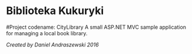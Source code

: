 # Biblioteka Kukuryki
#Project codename: CityLibrary
A small ASP.NET MVC sample application for managing a local book library.

*Created by Daniel Andraszewski*
*2016*
